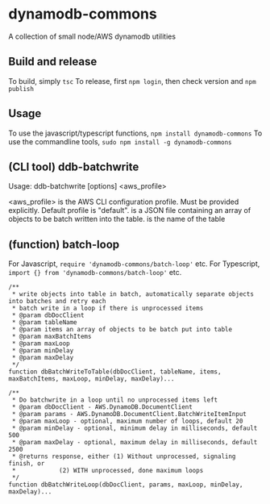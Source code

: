 # dynamodb-commons
A collection of small node/AWS dynamodb utilities

## Build and release

To build, simply `tsc`
To release, first `npm login`, then check version and `npm publish`

## Usage

To use the javascript/typescript functions, `npm install dynamodb-commons`
To use the commandline tools, `sudo npm install -g dynamodb-commons`

## (CLI tool) ddb-batchwrite

Usage: ddb-batchwrite [options] <aws_profile> <jsonFile> <tableName>

<aws_profile> is the AWS CLI configuration profile. Must be provided explicitly. Default profile is "default".
<jsonFile> is a JSON file containing an array of objects to be batch written into the table.
<tableName> is the name of the table

## (function) batch-loop

For Javascript, `require 'dynamodb-commons/batch-loop'` etc.
For Typescript, `import {} from 'dynamodb-commons/batch-loop'` etc.

```
/**
 * write objects into table in batch, automatically separate objects into batches and retry each
 * batch write in a loop if there is unprocessed items
 * @param dbDocClient
 * @param tableName
 * @param items an array of objects to be batch put into table
 * @param maxBatchItems
 * @param maxLoop
 * @param minDelay
 * @param maxDelay
 */
function dbBatchWriteToTable(dbDocClient, tableName, items, maxBatchItems, maxLoop, minDelay, maxDelay)...

/**
 * Do batchwrite in a loop until no unprocessed items left
 * @param dbDocClient - AWS.DynamoDB.DocumentClient
 * @param params - AWS.DynamoDB.DocumentClient.BatchWriteItemInput
 * @param maxLoop - optional, maximum number of loops, default 20
 * @param minDelay - optional, minimum delay in milliseconds, default 500
 * @param maxDelay - optional, maximum delay in milliseconds, default 2500
 * @returns response, either (1) Without unprocessed, signaling finish, or
 *            (2) WITH unprocessed, done maximum loops
 */
function dbBatchWriteLoop(dbDocClient, params, maxLoop, minDelay, maxDelay)...

```